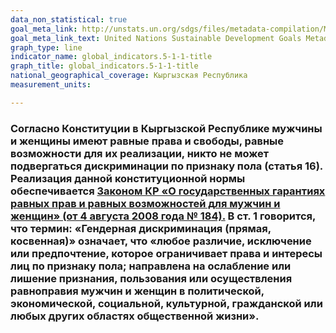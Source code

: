 ```yaml
---
data_non_statistical: true
goal_meta_link: http://unstats.un.org/sdgs/files/metadata-compilation/Metadata-Goal-5.pdf
goal_meta_link_text: United Nations Sustainable Development Goals Metadata (pdf 634kB)
graph_type: line
indicator_name: global_indicators.5-1-1-title
graph_title: global_indicators.5-1-1-title
national_geographical_coverage: Кыргызская Республика
measurement_units: 

---
```

### Согласно Конституции в Кыргызской Республике мужчины и женщины имеют равные права и свободы, равные возможности для их реализации, никто не может подвергаться дискриминации по признаку пола (статья 16). Реализация данной конституционной нормы обеспечивается [Законом КР «О государственных гарантиях равных прав и равных возможностей для мужчин и женщин» (от 4 августа 2008 года № 184).](http://cbd.minjust.gov.kg/act/view/ru-ru/202398) В ст. 1 говорится, что термин: «Гендерная дискриминация (прямая, косвенная)» означает, что «любое различие, исключение или предпочтение, которое ограничивает права и интересы лиц по признаку пола; направлена на ослабление или лишение признания, пользования или осуществления равноправия мужчин и женщин в политической, экономической, социальной, культурной, гражданской или любых других областях общественной жизни».
